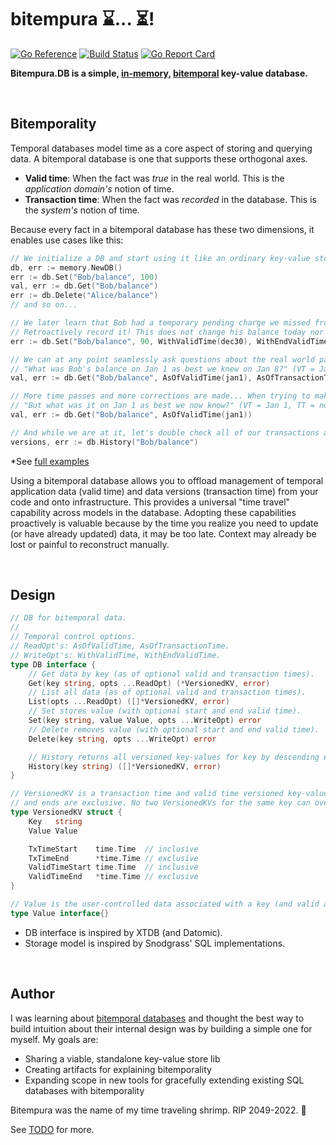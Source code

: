 # bitempura ⌛... ⏳!

[![Go Reference](https://pkg.go.dev/badge/github.com/elh/bitempura.svg)](https://pkg.go.dev/github.com/elh/bitempura)
[![Build Status](https://github.com/elh/bitempura/actions/workflows/go.yml/badge.svg?branch=main)](https://github.com/elh/bitempura/actions/workflows/go.yml?query=branch%3Amain)
[![Go Report Card](https://goreportcard.com/badge/github.com/elh/bitempura)](https://goreportcard.com/report/github.com/elh/bitempura)

**Bitempura.DB is a simple, [in-memory](https://github.com/elh/bitempura/blob/main/memory/db.go), [bitemporal](https://en.wikipedia.org/wiki/Bitemporal_Modeling) key-value database.**

<br />

## Bitemporality

Temporal databases model time as a core aspect of storing and querying data. A bitemporal database is one that supports these orthogonal axes.
* **Valid time**: When the fact was *true* in the real world. This is the *application domain's* notion of time.
* **Transaction time**: When the fact was *recorded* in the database. This is the *system's* notion of time.

Because every fact in a bitemporal database has these two dimensions, it enables use cases like this:
```go
// We initialize a DB and start using it like an ordinary key-value store.
db, err := memory.NewDB()
err := db.Set("Bob/balance", 100)
val, err := db.Get("Bob/balance")
err := db.Delete("Alice/balance")
// and so on...

// We later learn that Bob had a temporary pending charge we missed from Dec 30 to Jan 3. (VT start = Dec 30, VT end = Jan 3)
// Retroactively record it! This does not change his balance today nor does it destroy any history we had about that period.
err := db.Set("Bob/balance", 90, WithValidTime(dec30), WithEndValidTime(jan3))

// We can at any point seamlessly ask questions about the real world past AND database record past!
// "What was Bob's balance on Jan 1 as best we knew on Jan 8?" (VT = Jan 1, TT = Jan 8)
val, err := db.Get("Bob/balance", AsOfValidTime(jan1), AsOfTransactionTime(jan8))

// More time passes and more corrections are made... When trying to make sense of what happened last month, we can ask again:
// "But what was it on Jan 1 as best we now know?" (VT = Jan 1, TT = now)
val, err := db.Get("Bob/balance", AsOfValidTime(jan1))

// And while we are at it, let's double check all of our transactions and known states for Bob's balance.
versions, err := db.History("Bob/balance")
```
*See [full examples](https://github.com/elh/bitempura/blob/main/memory/db_examples_test.go)

Using a bitemporal database allows you to offload management of temporal application data (valid time) and data versions (transaction time) from your code and onto infrastructure. This provides a universal "time travel" capability across models in the database. Adopting these capabilities proactively is valuable because by the time you realize you need to update (or have already updated) data, it may be too late. Context may already be lost or painful to reconstruct manually.

<br />

## Design

```go
// DB for bitemporal data.
//
// Temporal control options.
// ReadOpt's: AsOfValidTime, AsOfTransactionTime.
// WriteOpt's: WithValidTime, WithEndValidTime.
type DB interface {
	// Get data by key (as of optional valid and transaction times).
	Get(key string, opts ...ReadOpt) (*VersionedKV, error)
	// List all data (as of optional valid and transaction times).
	List(opts ...ReadOpt) ([]*VersionedKV, error)
	// Set stores value (with optional start and end valid time).
	Set(key string, value Value, opts ...WriteOpt) error
	// Delete removes value (with optional start and end valid time).
	Delete(key string, opts ...WriteOpt) error

	// History returns all versioned key-values for key by descending end transaction time, descending end valid time.
	History(key string) ([]*VersionedKV, error)
}

// VersionedKV is a transaction time and valid time versioned key-value. Transaction and valid time starts are inclusive
// and ends are exclusive. No two VersionedKVs for the same key can overlap both transaction time and valid time.
type VersionedKV struct {
	Key   string
	Value Value

	TxTimeStart    time.Time  // inclusive
	TxTimeEnd      *time.Time // exclusive
	ValidTimeStart time.Time  // inclusive
	ValidTimeEnd   *time.Time // exclusive
}

// Value is the user-controlled data associated with a key (and valid and transaction time information) in the database.
type Value interface{}
```

* DB interface is inspired by XTDB (and Datomic).
* Storage model is inspired by Snodgrass' SQL implementations.

<br />

## Author

I was learning about [bitemporal databases](https://en.wikipedia.org/wiki/Bitemporal_Modeling) and thought the best way to build intuition about their internal design was by building a simple one for myself. My goals are:
* Sharing a viable, standalone key-value store lib
* Creating artifacts for explaining bitemporality
* Expanding scope in new tools for gracefully extending existing SQL databases with bitemporality

Bitempura was the name of my time traveling shrimp. RIP 2049-2022. 🦐

See [TODO](https://github.com/elh/bitempura/blob/main/TODO.md) for more.
